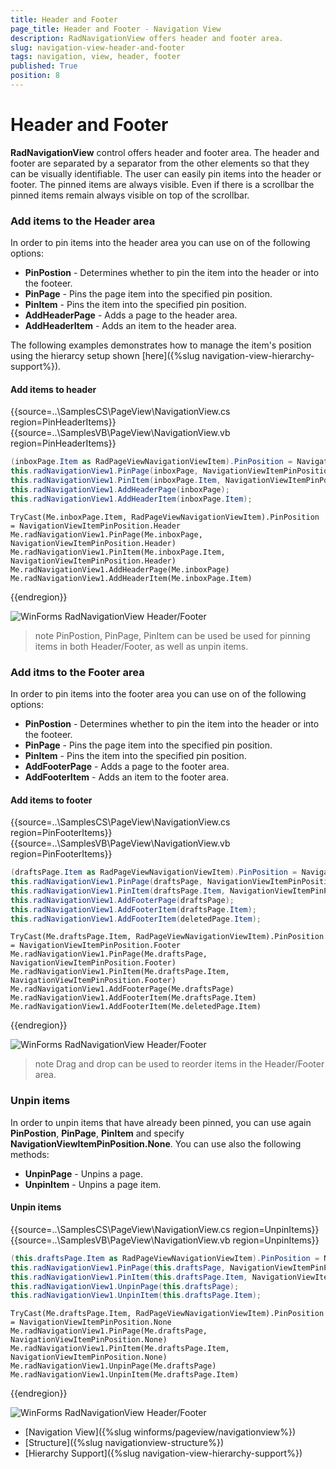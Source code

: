 ```yaml
---
title: Header and Footer
page_title: Header and Footer - Navigation View
description: RadNavigationView offers header and footer area.
slug: navigation-view-header-and-footer
tags: navigation, view, header, footer
published: True
position: 8
---
```


# Header and Footer

**RadNavigationView** control offers header and footer area. The header and footer are separated by a separator from the other elements so that they can be visually identifiable. The user can easily pin items into the header or footer. The pinned items are always visible. Even if there is a scrollbar the pinned items remain always visible on top of the scrollbar. 

### Add items to the Header area

In order to pin items into the header area you can use on of the following options:
* **PinPostion** - Determines whether to pin the item into the header or into the footeer.
* **PinPage** - Pins the page item into the specified pin position.
* **PinItem** - Pins the item into the specified pin position.
* **AddHeaderPage** - Adds a page to the header area.
* **AddHeaderItem** - Adds an item to the header area.

The following examples demonstrates how to manage the item's position using the hierarcy setup shown [here]({%slug navigation-view-hierarchy-support%}).

#### Add items to header

{{source=..\SamplesCS\PageView\NavigationView.cs region=PinHeaderItems}} 
{{source=..\SamplesVB\PageView\NavigationView.vb region=PinHeaderItems}} 

````C#
(inboxPage.Item as RadPageViewNavigationViewItem).PinPosition = NavigationViewItemPinPosition.Header;
this.radNavigationView1.PinPage(inboxPage, NavigationViewItemPinPosition.Header);
this.radNavigationView1.PinItem(inboxPage.Item, NavigationViewItemPinPosition.Header);
this.radNavigationView1.AddHeaderPage(inboxPage);
this.radNavigationView1.AddHeaderItem(inboxPage.Item);

````
````VB.NET
TryCast(Me.inboxPage.Item, RadPageViewNavigationViewItem).PinPosition = NavigationViewItemPinPosition.Header
Me.radNavigationView1.PinPage(Me.inboxPage, NavigationViewItemPinPosition.Header)
Me.radNavigationView1.PinItem(Me.inboxPage.Item, NavigationViewItemPinPosition.Header)
Me.radNavigationView1.AddHeaderPage(Me.inboxPage)
Me.radNavigationView1.AddHeaderItem(Me.inboxPage.Item)

````

{{endregion}}

![WinForms RadNavigationView Header/Footer](images/navigationview-header-and-footer001.png)

>note PinPostion, PinPage, PinItem can be used be used for pinning items in both Header/Footer, as well as unpin items.

### Add itms to the Footer area

In order to pin items into the footer area you can use on of the following options:
* **PinPostion** - Determines whether to pin the item into the header or into the footeer.
* **PinPage** - Pins the page item into the specified pin position.
* **PinItem** - Pins the item into the specified pin position.
* **AddFooterPage** - Adds a page to the footer area.
* **AddFooterItem** - Adds an item to the footer area.

#### Add items to footer

{{source=..\SamplesCS\PageView\NavigationView.cs region=PinFooterItems}} 
{{source=..\SamplesVB\PageView\NavigationView.vb region=PinFooterItems}} 

````C#
(draftsPage.Item as RadPageViewNavigationViewItem).PinPosition = NavigationViewItemPinPosition.Footer;
this.radNavigationView1.PinPage(draftsPage, NavigationViewItemPinPosition.Footer);
this.radNavigationView1.PinItem(draftsPage.Item, NavigationViewItemPinPosition.Footer);
this.radNavigationView1.AddFooterPage(draftsPage);
this.radNavigationView1.AddFooterItem(draftsPage.Item);
this.radNavigationView1.AddFooterItem(deletedPage.Item);

````
````VB.NET
TryCast(Me.draftsPage.Item, RadPageViewNavigationViewItem).PinPosition = NavigationViewItemPinPosition.Footer
Me.radNavigationView1.PinPage(Me.draftsPage, NavigationViewItemPinPosition.Footer)
Me.radNavigationView1.PinItem(Me.draftsPage.Item, NavigationViewItemPinPosition.Footer)
Me.radNavigationView1.AddFooterPage(Me.draftsPage)
Me.radNavigationView1.AddFooterItem(Me.draftsPage.Item)
Me.radNavigationView1.AddFooterItem(Me.deletedPage.Item)

````

{{endregion}}

![WinForms RadNavigationView Header/Footer](images/navigationview-header-and-footer002.png)

>note Drag and drop can be used to reorder items in the Header/Footer area.

### Unpin items

In order to unpin items that have already been pinned, you can use again **PinPostion**, **PinPage**, **PinItem** and specify **NavigationViewItemPinPosition.None**. You can use also the following methods:

* **UnpinPage** -  Unpins a page.
* **UnpinItem** -  Unpins a page item.

#### Unpin items

{{source=..\SamplesCS\PageView\NavigationView.cs region=UnpinItems}} 
{{source=..\SamplesVB\PageView\NavigationView.vb region=UnpinItems}} 

````C#
(this.draftsPage.Item as RadPageViewNavigationViewItem).PinPosition = NavigationViewItemPinPosition.None;
this.radNavigationView1.PinPage(this.draftsPage, NavigationViewItemPinPosition.None);
this.radNavigationView1.PinItem(this.draftsPage.Item, NavigationViewItemPinPosition.None);
this.radNavigationView1.UnpinPage(this.draftsPage);
this.radNavigationView1.UnpinItem(this.draftsPage.Item);

````
````VB.NET
TryCast(Me.draftsPage.Item, RadPageViewNavigationViewItem).PinPosition = NavigationViewItemPinPosition.None
Me.radNavigationView1.PinPage(Me.draftsPage, NavigationViewItemPinPosition.None)
Me.radNavigationView1.PinItem(Me.draftsPage.Item, NavigationViewItemPinPosition.None)
Me.radNavigationView1.UnpinPage(Me.draftsPage)
Me.radNavigationView1.UnpinItem(Me.draftsPage.Item)

````

{{endregion}}

![WinForms RadNavigationView Header/Footer](images/navigationview-header-and-footer003.png)


* [Navigation View]({%slug winforms/pageview/navigationview%})	 
* [Structure]({%slug navigationview-structure%})
* [Hierarchy Support]({%slug navigation-view-hierarchy-support%})

